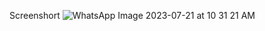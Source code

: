 Screenshort
![WhatsApp Image 2023-07-21 at 10 31 21 AM](https://github.com/theintimateprogrammer/Wallpaper_Search/assets/112021626/76ff9185-b7e1-49f8-8669-35d98de34c61)

